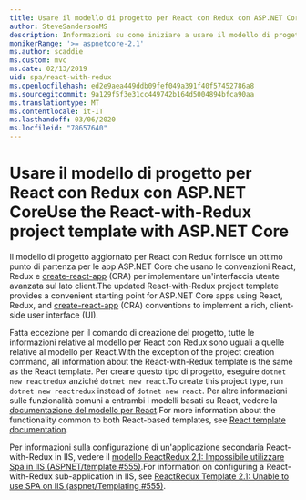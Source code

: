 ```yaml
---
title: Usare il modello di progetto per React con Redux con ASP.NET Core
author: SteveSandersonMS
description: Informazioni su come iniziare a usare il modello di progetto per applicazioni a pagina singola di ASP.NET Core per React con Redux e create-react-app.
monikerRange: '>= aspnetcore-2.1'
ms.author: scaddie
ms.custom: mvc
ms.date: 02/13/2019
uid: spa/react-with-redux
ms.openlocfilehash: ed2e9aea449ddb09fef049a391f40f57452786a8
ms.sourcegitcommit: 9a129f5f3e31cc449742b164d5004894bfca90aa
ms.translationtype: MT
ms.contentlocale: it-IT
ms.lasthandoff: 03/06/2020
ms.locfileid: "78657640"
---
```

# <a name="use-the-react-with-redux-project-template-with-aspnet-core"></a><span data-ttu-id="b8797-103">Usare il modello di progetto per React con Redux con ASP.NET Core</span><span class="sxs-lookup"><span data-stu-id="b8797-103">Use the React-with-Redux project template with ASP.NET Core</span></span>

<span data-ttu-id="b8797-104">Il modello di progetto aggiornato per React con Redux fornisce un ottimo punto di partenza per le app ASP.NET Core che usano le convenzioni React, Redux e [create-react-app](https://github.com/facebookincubator/create-react-app) (CRA) per implementare un'interfaccia utente avanzata sul lato client.</span><span class="sxs-lookup"><span data-stu-id="b8797-104">The updated React-with-Redux project template provides a convenient starting point for ASP.NET Core apps using React, Redux, and [create-react-app](https://github.com/facebookincubator/create-react-app) (CRA) conventions to implement a rich, client-side user interface (UI).</span></span>

<span data-ttu-id="b8797-105">Fatta eccezione per il comando di creazione del progetto, tutte le informazioni relative al modello per React con Redux sono uguali a quelle relative al modello per React.</span><span class="sxs-lookup"><span data-stu-id="b8797-105">With the exception of the project creation command, all information about the React-with-Redux template is the same as the React template.</span></span> <span data-ttu-id="b8797-106">Per creare questo tipo di progetto, eseguire `dotnet new reactredux` anziché `dotnet new react`.</span><span class="sxs-lookup"><span data-stu-id="b8797-106">To create this project type, run `dotnet new reactredux` instead of `dotnet new react`.</span></span> <span data-ttu-id="b8797-107">Per altre informazioni sulle funzionalità comuni a entrambi i modelli basati su React, vedere la [documentazione del modello per React](xref:spa/react).</span><span class="sxs-lookup"><span data-stu-id="b8797-107">For more information about the functionality common to both React-based templates, see [React template documentation](xref:spa/react).</span></span>

<span data-ttu-id="b8797-108">Per informazioni sulla configurazione di un'applicazione secondaria React-with-Redux in IIS, vedere il [modello ReactRedux 2,1: Impossibile utilizzare Spa in IIS (ASPNET/template &num;555)](https://github.com/aspnet/Templating/issues/555).</span><span class="sxs-lookup"><span data-stu-id="b8797-108">For information on configuring a React-with-Redux sub-application in IIS, see [ReactRedux Template 2.1: Unable to use SPA on IIS (aspnet/Templating &num;555)](https://github.com/aspnet/Templating/issues/555).</span></span>
